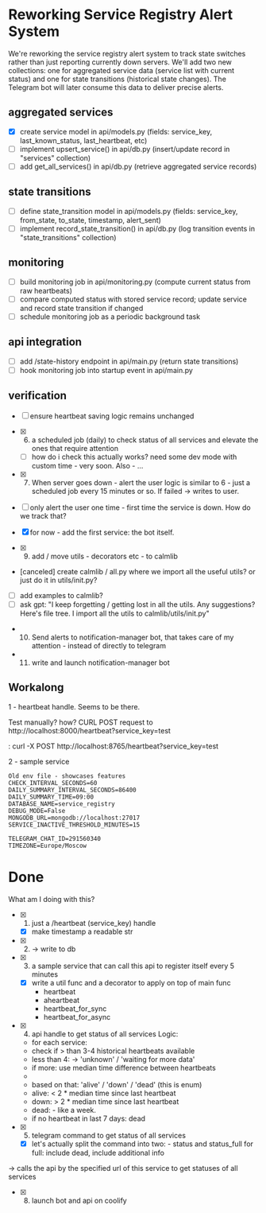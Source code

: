 # Reworking Service Registry Alert System
We're reworking the service registry alert system to track state switches rather than just reporting currently down servers. We'll add two new collections: one for aggregated service data (service list with current status) and one for state transitions (historical state changes). The Telegram bot will later consume this data to deliver precise alerts.

## aggregated services
- [x] create service model in api/models.py (fields: service_key, last_known_status, last_heartbeat, etc)
- [ ] implement upsert_service() in api/db.py (insert/update record in "services" collection)
- [ ] add get_all_services() in api/db.py (retrieve aggregated service records)

## state transitions
- [ ] define state_transition model in api/models.py (fields: service_key, from_state, to_state, timestamp, alert_sent)
- [ ] implement record_state_transition() in api/db.py (log transition events in "state_transitions" collection)

## monitoring
- [ ] build monitoring job in api/monitoring.py (compute current status from raw heartbeats)
- [ ] compare computed status with stored service record; update service and record state transition if changed
- [ ] schedule monitoring job as a periodic background task

## api integration
- [ ] add /state-history endpoint in api/main.py (return state transitions)
- [ ] hook monitoring job into startup event in api/main.py

## verification
- [ ] ensure heartbeat saving logic remains unchanged

- [x] 6) a scheduled job (daily) to check status of all services and elevate the ones that require attention
  - [ ] how do i check this actually works? need some dev mode with custom time - very soon. Also - ... 

- [x] 7) When server goes down - alert the user
logic is similar to 6 - just a scheduled job every 15 minutes or so. If failed -> writes to user.
- [ ] only alert the user one time - first time the service is down. How do we track that?
- [x] for now - add the first service: the bot itself.

- [x] 9) add / move utils - decorators etc - to calmlib
 - [canceled] create calmlib / all.py where we import all the useful utils? or just do it in utils/init.py?
 - [ ] add examples to calmlib? 
 - [ ] ask gpt: "I keep forgetting / getting lost in all the utils. Any suggestions? Here's file tree. I import all the utils to calmlib/utils/init.py"

- 10) Send alerts to notification-manager bot, that takes care of my attention - instead of directly to telegram
- 11) write and launch notification-manager bot

## Workalong

1 - heartbeat handle.
Seems to be there.

Test manually? how? CURL POST request to http://localhost:8000/heartbeat?service_key=test

: curl -X POST http://localhost:8765/heartbeat?service_key=test


2 - sample service

```
Old env file - showcases features
CHECK_INTERVAL_SECONDS=60
DAILY_SUMMARY_INTERVAL_SECONDS=86400
DAILY_SUMMARY_TIME=09:00
DATABASE_NAME=service_registry
DEBUG_MODE=False
MONGODB_URL=mongodb://localhost:27017
SERVICE_INACTIVE_THRESHOLD_MINUTES=15

TELEGRAM_CHAT_ID=291560340
TIMEZONE=Europe/Moscow
```


# Done


What am I doing with this?

- [x] 1) just a /heartbeat (service_key) handle
  - [x] make timestamp a readable str
- [x] 2) -> write to db

- [x] 3) a sample service that can call this api to register itself every 5 minutes
  - [x] write a util func and a decorator to apply on top of main func
    - heartbeat
    - aheartbeat
    - heartbeat_for_sync
    - heartbeat_for_async

- [x] 4) api handle to get status of all services
  Logic:
  - for each service:
  - check if > than 3-4 historical heartbeats available
  - less than 4: -> 'unknown' / 'waiting for more data' 
  - if more: use median time difference between heartbeats 
  - 
  - based on that: 'alive' / 'down' / 'dead' (this is enum)
  - alive: < 2 * median time since last heartbeat
  - down: > 2 * median time since last heartbeat
  - dead: - like a week.
  - if no heartbeat in last 7 days: dead

-[x] 5) telegram command to get status of all services
  - [x] let's actually split the command into two: - status and status_full 
  for full: include dead, include additional info

-> calls the api by the specified url of this service to get statuses of all services

- [x] 8) launch bot and api on coolify